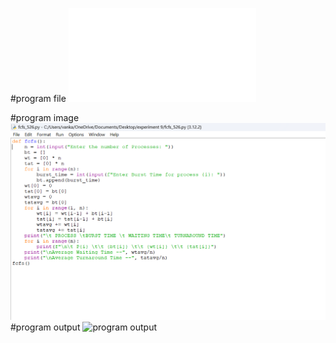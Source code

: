 #program file
![program file](fcfs_526.py)

#program image
![program image](fcfs_program.png)
#program output
![program output](fcfs_output.png)




